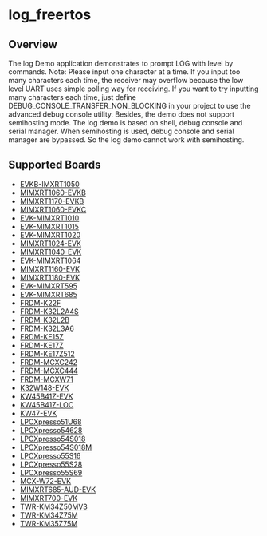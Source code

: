 # log_freertos

## Overview
The log Demo application demonstrates to prompt LOG with level by commands.
Note: Please input one character at a time. If you input too many characters each time, the receiver may overflow
because the low level UART uses simple polling way for receiving. If you want to try inputting many characters each time,
just define DEBUG_CONSOLE_TRANSFER_NON_BLOCKING in your project to use the advanced debug console utility.
Besides, the demo does not support semihosting mode. The log demo is based on shell, debug console and
serial manager. When semihosting is used, debug console and serial manager are bypassed. So the log demo cannot
work with semihosting.

## Supported Boards
- [EVKB-IMXRT1050](../../../_boards/evkbimxrt1050/component_examples/log/freertos/example_board_readme.md)
- [MIMXRT1060-EVKB](../../../_boards/evkbmimxrt1060/component_examples/log/freertos/example_board_readme.md)
- [MIMXRT1170-EVKB](../../../_boards/evkbmimxrt1170/component_examples/log/freertos/example_board_readme.md)
- [MIMXRT1060-EVKC](../../../_boards/evkcmimxrt1060/component_examples/log/freertos/example_board_readme.md)
- [EVK-MIMXRT1010](../../../_boards/evkmimxrt1010/component_examples/log/freertos/example_board_readme.md)
- [EVK-MIMXRT1015](../../../_boards/evkmimxrt1015/component_examples/log/freertos/example_board_readme.md)
- [EVK-MIMXRT1020](../../../_boards/evkmimxrt1020/component_examples/log/freertos/example_board_readme.md)
- [MIMXRT1024-EVK](../../../_boards/evkmimxrt1024/component_examples/log/freertos/example_board_readme.md)
- [MIMXRT1040-EVK](../../../_boards/evkmimxrt1040/component_examples/log/freertos/example_board_readme.md)
- [EVK-MIMXRT1064](../../../_boards/evkmimxrt1064/component_examples/log/freertos/example_board_readme.md)
- [MIMXRT1160-EVK](../../../_boards/evkmimxrt1160/component_examples/log/freertos/example_board_readme.md)
- [MIMXRT1180-EVK](../../../_boards/evkmimxrt1180/component_examples/log/freertos/example_board_readme.md)
- [EVK-MIMXRT595](../../../_boards/evkmimxrt595/component_examples/log/freertos/example_board_readme.md)
- [EVK-MIMXRT685](../../../_boards/evkmimxrt685/component_examples/log/freertos/example_board_readme.md)
- [FRDM-K22F](../../../_boards/frdmk22f/component_examples/log/freertos/example_board_readme.md)
- [FRDM-K32L2A4S](../../../_boards/frdmk32l2a4s/component_examples/log/freertos/example_board_readme.md)
- [FRDM-K32L2B](../../../_boards/frdmk32l2b/component_examples/log/freertos/example_board_readme.md)
- [FRDM-K32L3A6](../../../_boards/frdmk32l3a6/component_examples/log/freertos/example_board_readme.md)
- [FRDM-KE15Z](../../../_boards/frdmke15z/component_examples/log/freertos/example_board_readme.md)
- [FRDM-KE17Z](../../../_boards/frdmke17z/component_examples/log/freertos/example_board_readme.md)
- [FRDM-KE17Z512](../../../_boards/frdmke17z512/component_examples/log/freertos/example_board_readme.md)
- [FRDM-MCXC242](../../../_boards/frdmmcxc242/component_examples/log/freertos/example_board_readme.md)
- [FRDM-MCXC444](../../../_boards/frdmmcxc444/component_examples/log/freertos/example_board_readme.md)
- [FRDM-MCXW71](../../../_boards/frdmmcxw71/component_examples/log/freertos/example_board_readme.md)
- [K32W148-EVK](../../../_boards/k32w148evk/component_examples/log/freertos/example_board_readme.md)
- [KW45B41Z-EVK](../../../_boards/kw45b41zevk/component_examples/log/freertos/example_board_readme.md)
- [KW45B41Z-LOC](../../../_boards/kw45b41zloc/component_examples/log/freertos/example_board_readme.md)
- [KW47-EVK](../../../_boards/kw47evk/component_examples/log/freertos/example_board_readme.md)
- [LPCXpresso51U68](../../../_boards/lpcxpresso51u68/component_examples/log/freertos/example_board_readme.md)
- [LPCXpresso54628](../../../_boards/lpcxpresso54628/component_examples/log/freertos/example_board_readme.md)
- [LPCXpresso54S018](../../../_boards/lpcxpresso54s018/component_examples/log/freertos/example_board_readme.md)
- [LPCXpresso54S018M](../../../_boards/lpcxpresso54s018m/component_examples/log/freertos/example_board_readme.md)
- [LPCXpresso55S16](../../../_boards/lpcxpresso55s16/component_examples/log/freertos/example_board_readme.md)
- [LPCXpresso55S28](../../../_boards/lpcxpresso55s28/component_examples/log/freertos/example_board_readme.md)
- [LPCXpresso55S69](../../../_boards/lpcxpresso55s69/component_examples/log/freertos/example_board_readme.md)
- [MCX-W72-EVK](../../../_boards/mcxw72evk/component_examples/log/freertos/example_board_readme.md)
- [MIMXRT685-AUD-EVK](../../../_boards/mimxrt685audevk/component_examples/log/freertos/example_board_readme.md)
- [MIMXRT700-EVK](../../../_boards/mimxrt700evk/component_examples/log/freertos/example_board_readme.md)
- [TWR-KM34Z50MV3](../../../_boards/twrkm34z50mv3/component_examples/log/freertos/example_board_readme.md)
- [TWR-KM34Z75M](../../../_boards/twrkm34z75m/component_examples/log/freertos/example_board_readme.md)
- [TWR-KM35Z75M](../../../_boards/twrkm35z75m/component_examples/log/freertos/example_board_readme.md)
